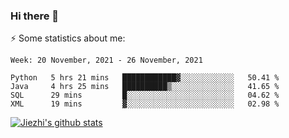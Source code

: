 ### Hi there 👋

⚡ Some statistics about me:


<!--START_SECTION:waka-->
```text
Week: 20 November, 2021 - 26 November, 2021

Python   5 hrs 21 mins   ████████████▓░░░░░░░░░░░░   50.41 % 
Java     4 hrs 25 mins   ██████████▒░░░░░░░░░░░░░░   41.65 % 
SQL      29 mins         █░░░░░░░░░░░░░░░░░░░░░░░░   04.62 % 
XML      19 mins         ▓░░░░░░░░░░░░░░░░░░░░░░░░   02.98 % 
```
<!--END_SECTION:waka-->





[![Jiezhi's github stats](https://github-readme-stats.vercel.app/api?username=Jiezhi&show_icons=true)](https://github.com/Jiezhi/github-readme-stats)

<!--
[![Top Langs](https://github-readme-stats.vercel.app/api/top-langs/?username=Jiezhi&hide=javascript,html)](https://github.com/Jiezhi/github-readme-stats)

**Jiezhi/Jiezhi** is a ✨ _special_ ✨ repository because its `README.md` (this file) appears on your GitHub profile.

Here are some ideas to get you started:

- 🔭 I’m currently working on ...
- 🌱 I’m currently learning ...
- 👯 I’m looking to collaborate on ...
- 🤔 I’m looking for help with ...
- 💬 Ask me about ...
- 📫 How to reach me: ...
- 😄 Pronouns: ...
- ⚡ Fun fact: ...
-->

